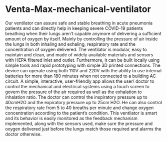 # Venta-Max-mechanical-ventilator
Our ventilator can assure safe and stable breathing in acute pneumonia patients and can directly help in keeping severe COVID-19 patients breathing when their lungs aren’t capable anymore of delivering a sufficient amount of oxygen by itself. Mainly by controlling the pressure of air inside the lungs in both inhaling and exhaling, respiratory rate and the concentration of oxygen delivered. The ventilator is modular, easy to maintain and clean, and made of widely available materials and sensors with HEPA filtered inlet and outlet. Furthermore, it can be built locally using simple tools and rapid prototyping with simple 3D printed connections. The device can operate using both 110V and 220V with the ability to use internal batteries for more than 180 minutes when not connected to a building AC circuit.  A simple, interactive, user-friendly app allows the user/ doctor to control the mechanical and electrical systems using a touch screen to govern the pressure of the air required as well as the exhalation to inhalation ratio. The doctor can control the inspiratory pressure up to 40cmH2O and the expiratory pressure up to 25cm H2O. He can also control the respiratory rate from 5 to 40 breaths per minute and change oxygen concentration according to the patient’s condition. This ventilator is smart and its behavior is easily monitored as the feedback mechanism implemented, along with the sensors used, make sure the pressure and oxygen delivered just before the lungs match those required and alarms the doctor otherwise.
